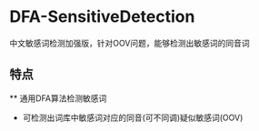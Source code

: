 # DFA-SensitiveDetection
中文敏感词检测加强版，针对OOV问题，能够检测出敏感词的同音词

## 特点
** 通用DFA算法检测敏感词
* 可检测出词库中敏感词对应的同音(可不同调)疑似敏感词(OOV)

